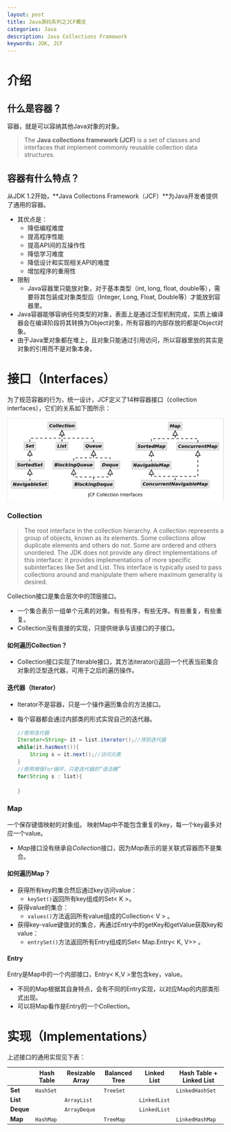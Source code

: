 ```yaml
---
layout: post
title: Java源码系列之JCF概览
categories: Java
description: Java Collections Framework
keywords: JDK, JCF
---
```


# 介绍

## 什么是容器？

容器，就是可以容纳其他Java对象的对象。

> The **Java collections framework (JCF)** is a set of classes and interfaces that implement commonly reusable collection data structures.

## 容器有什么特点？

从JDK 1.2开始，**Java Collections Framework（JCF）**为Java开发者提供了通用的容器。

- 其优点是：
  - 降低编程难度
  - 提高程序性能
  - 提高API间的互操作性
  - 降低学习难度
  - 降低设计和实现相关API的难度
  - 增加程序的重用性
- 限制
  - Java容器里只能放对象，对于基本类型（int, long, float, double等），需要将其包装成对象类型后（Integer, Long, Float, Double等）才能放到容器里。
- Java容器能够容纳任何类型的对象，表面上是通过泛型机制完成，实质上编译器会在编译阶段将其转换为Object对象，所有容器的内部存放的都是Object对象。
- 由于Java里对象都在堆上，且对象只能通过引用访问，所以容器里放的其实是对象的引用而不是对象本身。



# 接口（Interfaces）

为了规范容器的行为，统一设计，JCF定义了14种容器接口（collection interfaces），它们的关系如下图所示： 

![JCF接口](/images/posts/JCF/JCF_Collection_Interfaces.png)

### Collection 

> The root interface in the collection hierarchy. A collection represents a group of objects, known as its elements. Some collections allow duplicate elements and others do not. Some are ordered and others unordered. The JDK does not provide any direct implementations of this interface: it provides implementations of more specific subinterfaces like Set and List. This interface is typically used to pass collections around and manipulate them where maximum generality is desired.

Collection接口是集合层次中的顶层接口。

- 一个集合表示一组单个元素的对象。有些有序，有些无序。有些重复，有些重复。
- Collection没有直接的实现，只提供继承与该接口的子接口。

#### 如何遍历Collection？

- Collection接口实现了Iterable接口，其方法iterator()返回一个代表当前集合对象的泛型迭代器，可用于之后的遍历操作。

#### 迭代器（Iterator）

- Iterator不是容器，只是一个操作遍历集合的方法接口。

- 每个容器都会通过内部类的形式实现自己的迭代器。

  ```java
  //使用迭代器
  Iterator<String> it = list.iterator();//得到迭代器
  while(it.hasNext()){
      String s = it.next();//访问元素
  }
  //使用增强for循环，只是迭代器的“语法糖”
  for(String s : list){
    
  }
  ```

### Map

一个保存键值映射的对象组。 映射Map中不能包含重复的key，每一个key最多对应一个value。

- *Map*接口没有继承自*Collection*接口，因为*Map*表示的是关联式容器而不是集合。

#### 如何遍历Map？

- 获得所有key的集合然后通过key访问value：
  - `keySet()`返回所有key组成的Set< K >。
- 获得value的集合：
  - `values()`方法返回所有value组成的Collection< V > 。
- 获得key-value键值对的集合，再通过Entry中的getKey和getValue获取key和value：
  - `entrySet()`方法返回所有Entry组成的Set< Map.Entry< K, V>> 。

#### Entry

Entry是Map中的一个内部接口，Entry< K,V >里包含key，value。

- 不同的Map根据其自身特点，会有不同的Entry实现，以对应Map的内部类形式出现。
- 可以将Map看作是Entry的一个Collection。

# 实现（Implementations）

上述接口的通用实现见下表：

|           | **Hash Table** | **Resizable Array** | **Balanced Tree** | **Linked List** | **Hash Table + Linked List** |
| --------- | -------------- | ------------------- | ----------------- | --------------- | ---------------------------- |
| **Set**   | `HashSet`      |                     | `TreeSet`         |                 | `LinkedHashSet`              |
| **List**  |                | `ArrayList`         |                   | `LinkedList`    |                              |
| **Deque** |                | `ArrayDeque`        |                   | `LinkedList`    |                              |
| **Map**   | `HashMap`      |                     | `TreeMap`         |                 | `LinkedHashMap`              |